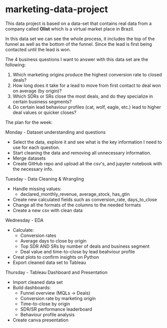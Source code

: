 # marketing-data-project

This data project is based on a data-set that contains real data from a company called **Olist** which is a virtual market place in Brazil. 

In this data set we can see the whole process, it includes the top of the funnel as well as the bottom of the funnel. Since the lead is first being contacted until the lead is won.

The 4 business questions I want to answer with this data set are the following:
  1. Which marketing origins produce the highest conversion rate to closed deals?
  2. How long does it take for a lead to move from first contact to deal won on average (by origin)?
  3. Which SDRs or SRs close the most deals, and do they specialize in certain business segments?
  4. Do certain lead behaviour profiles (cat, wolf, eagle, etc.) lead to higher deal values or quicker closes?

The plan for the week:

Monday - Dataset understanding and questions
  - Select the data, explore it and see what is the key information I need to use for each question.
  - Start cleaning the data and removing all unnecessary information.
  - Merge datasets
  - Create GitHub repo and upload all the csv's, and jupyter notebook with the necessary info.

Tuesday - Data Cleaning & Wrangling
  - Handle missing values:
      - declared_monthly_revenue, average_stock, has_gtin
  - Create new calculated fields such as conversion_rate, days_to_close
  - Change all the formats of the columns to the needed formats
  - Create a new csv with clean data

Wednesday - EDA
  - Calculate:
      - Conversion rates
      - Average days to close by origin
      - Top SDR AND SRs by number of deals and business segment
      - Deal value and time-to-close by lead beahviour profile
  - Creat plots to confirm insights on Python
  - Export cleaned data set to Tableau

Thursday - Tableau Dashboard and Presentation
  - Import cleaned data set
  - Build dashboards:
      - Funnel overview (MQLs → Deals)
      - Conversion rate by marketing origin
      - Time-to-close by origin
      - SDR/SR performance leaderboard
      - Behaviour profile analysis
  - Create canva presentation
